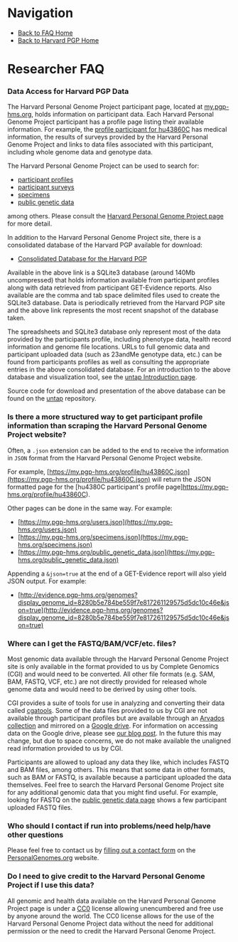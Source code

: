 # Navigation

* [Back to FAQ Home](README.md)
* [Back to Harvard PGP Home](http://my.pgp-hms.org)

# Researcher FAQ

### Data Access for Harvard PGP Data

The Harvard Personal Genome Project participant page, located at [my.pgp-hms.org](https://my.pgp-hms.org), holds information on participant data.
Each Harvard Personal Genome Project participant has a profile page listing their available information.
For example, the [profile participant for hu43860C](https://my.pgp-hms.org/profile/hu43860C) has medical information,
the results of surveys provided by the Harvard Personal Genome Project and links to data files associated with this
participant, including whole genome data and genotype data.

The Harvard Personal Genome Project can be used to search for:

* [participant profiles](https://my.pgp-hms.org/users)
* [participant surveys](https://my.pgp-hms.org/google_surveys)
* [specimens](https://my.pgp-hms.org/specimens)
* [public genetic data](https://my.pgp-hms.org/public_genetic_data)

among others.  Please consult the [Harvard Personal Genome Project page](https://my.pgp-hms.org/) for more detail.

In addition to the Harvard Personal Genome Project site, there is a consolidated database of the Harvard PGP available for download:

* [Consolidated Database for the Harvard PGP](https://workbench.su92l.arvadosapi.com/collections/3ccedff14c04af4d96e41e96648c55e2+3173/html/index.html)

Available in the above link is a SQLite3 database (around 140Mb uncompressed) that holds information available from participant profiles along with data retrieved from participant GET-Evidence reports.  Also available are the comma and tab space delimited files used to create the SQLite3 database.  Data is periodically retrieved from the Harvard PGP site and the above link represents the most recent snapshot of the database taken.

The spreadsheets and SQLite3 database only represent most of the data provided by the participants profile, including phenotype data, health record information and genome file locations.  URLs to full genomic data and participant uploaded data (such as 23andMe genotype data, etc.) can be found from participants profiles as well as consulting the appropriate entries in the above consolidated database.  For an introduction to the above database and visualization tool, see the [untap Introduction page](https://github.com/abeconnelly/untap/blob/master/Introduction.md).

Source code for download and presentation of the above database can be found on the [untap](https://github.com/abeconnelly/untap) repository.

### Is there a more structured way to get participant profile information than scraping the Harvard Personal Genome Project website?

Often, a `.json` extension can be added to the end to receive the information in `JSON` format from the Harvard Personal Genome Project website.

For example, [https://my.pgp-hms.org/profile/hu43860C.json](https://my.pgp-hms.org/profile/hu43860C.json) will return the JSON formatted page for the [hu4380C participant's profile page]https://my.pgp-hms.org/profile/hu43860C).

Other pages can be done in the same way.  For example:

* [https://my.pgp-hms.org/users.json](https://my.pgp-hms.org/users.json)
* [https://my.pgp-hms.org/specimens.json](https://my.pgp-hms.org/specimens.json)
* [https://my.pgp-hms.org/public_genetic_data.json](https://my.pgp-hms.org/public_genetic_data.json)

Appending a `&json=true` at the end of a GET-Evidence report will also yield JSON output.  For example:

* [http://evidence.pgp-hms.org/genomes?display_genome_id=8280b5e784be559f7e817261129575d5dc10c46e&json=true](http://evidence.pgp-hms.org/genomes?display_genome_id=8280b5e784be559f7e817261129575d5dc10c46e&json=true)

### Where can I get the FASTQ/BAM/VCF/etc. files?

Most genomic data available through the Harvard Personal Genome Project site is only available in the format provided to us by Complete Genomics (CGI) and would need to be converted.
All other file formats (e.g. SAM, BAM, FASTQ, VCF, etc.) are not directly provided for released whole genome data and would need to be derived by using other tools.

CGI provides a suite of tools for use in analyzing and converting their data called [cgatools](http://cgatools.sourceforge.net/).
Some of the data files provided to us by CGI are not available through participant profiles but are available through an [Arvados collection](https://workbench.su92l.arvadosapi.com/projects/su92l-j7d0g-nf54gdds5jj03tc#Data_collections) and mirrored on a [Google drive](https://console.developers.google.com/storage/browser/pgp-harvard-data-public/).
For information on accessing data on the Google drive, please see [our blog post](http://blog.personalgenomes.org/2014/05/30/pgp-harvard-data-in-google-cloud-storage/).
In the future this may change, but due to space concerns, we do not make available the unaligned read information provided to us by CGI.

Participants are allowed to upload any data they like, which includes FASTQ and BAM files, among others.
This means that some data in other formats, such as BAM or FASTQ, is available because a participant uploaded the
data themselves.
Feel free to search the Harvard Personal Genome Project site for any additional genomic data that you might find useful.
For example, looking for FASTQ on the [public genetic data page](https://my.pgp-hms.org/public_genetic_data) shows a few participant uploaded FASTQ files.
### Who should I contact if run into problems/need help/have other questions

Please feel free to contact us by [filling out a contact form](http://personalgenomes.org/harvard/contact-us) on the [PersonalGenomes.org](http://personalgenomes.org/harvardh) website.

### Do I need to give credit to the Harvard Personal Genome Project if I use this data?

All genomic and health data available on the Harvard Personal Genome Project page is under a [CC0](http://creativecommons.org/publicdomain/zero/1.0/) license allowing unencumbered and free use by anyone around the world.
The CC0 license allows for the use of the Harvard Personal Genome Project data without the need for additional permission or the need to credit the Harvard Personal Genome Project.
